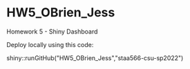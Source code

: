# HW5_OBrien_Jess
Homework 5 - Shiny Dashboard

Deploy locally using this code:


shiny::runGitHub("HW5_OBrien_Jess","staa566-csu-sp2022")
